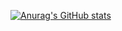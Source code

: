 [![Anurag's GitHub stats](https://github-readme-stats.vercel.app/api?username=paruru554&show_icons=true&theme=chartreuse-dark&hide_border=False)
](https://github.com/anuraghazra/github-readme-stats)
